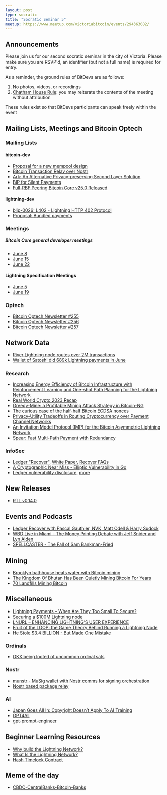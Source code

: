 ```yaml
---
layout: post
type: socratic
title: "Socratic Seminar 5"
meetup: https://www.meetup.com/victoriabitcoin/events/294363082/
---
```


## Announcements
Please join us for our second socratic seminar in the city of Victoria. Please make sure you are RSVP'd, an identifier (but not a full name) is required for entry.

As a reminder, the ground rules of BitDevs are as follows:
1. No photos, videos, or recordings
2. [Chatham House Rule](https://en.wikipedia.org/wiki/Chatham_House_Rule): you may reiterate the contents of the meeting without attribution

These rules exist so that BitDevs participants can speak freely within the event
## Mailing Lists, Meetings and Bitcoin Optech

### Mailing Lists
#### bitcoin-dev
- [Proposal for a new mempool design](https://github.com/bitcoin/bitcoin/issues/27677)
- [Bitcoin Transaction Relay over Nostr](https://lists.linuxfoundation.org/pipermail/bitcoin-dev/2023-May/021700.html)
- [Ark: An Alternative Privacy-preserving Second Layer Solution](https://lists.linuxfoundation.org/pipermail/bitcoin-dev/2023-May/021694.html)
- [BIP for Silent Payments](https://lists.linuxfoundation.org/pipermail/bitcoin-dev/2023-June/021750.html)
- [Full-RBF Peering Bitcoin Core v25.0 Released](https://lists.linuxfoundation.org/pipermail/bitcoin-dev/2023-June/021729.html)

#### lightning-dev
- [blip-0026: L402 - Lightning HTTP 402 Protocol](https://github.com/lightning/blips/pull/26)
- [Proposal: Bundled payments](https://lists.linuxfoundation.org/pipermail/lightning-dev/2023-June/003977.html)

### Meetings
##### Bitcoin Core general developer meetings
- [June 8](https://www.erisian.com.au/bitcoin-core-dev/log-2023-06-08.html#l-147)
- [June 15](https://www.erisian.com.au/bitcoin-core-dev/log-2023-06-15.html#l-354)
- [June 22](https://www.erisian.com.au/bitcoin-core-dev/log-2023-06-22.html#l-255)

#### Lightning Specification Meetings
- [June 5](https://github.com/lightning/bolts/issues/1085)
- [June 19](https://github.com/lightning/bolts/issues/1088)

### Optech
- [Bitcoin Optech Newsletter #255](https://bitcoinops.org/en/newsletters/2023/06/14/)
- [Bitcoin Optech Newsletter #256](https://bitcoinops.org/en/newsletters/2023/06/21/)
- [Bitcoin Optech Newsletter #257](https://bitcoinops.org/en/newsletters/2023/06/28/)

## Network Data
- [River Lightning node routes over 2M transactions](https://twitter.com/River_LN/status/1670856573340774400)
- [Wallet of Satoshi did 689k Lightning payments in June](https://twitter.com/kerooke/status/1676575681554022410)

### Research
- [Increasing Energy Efficiency of Bitcoin Infrastructure with Reinforcement Learning and One-shot Path Planning for the Lightning Network](https://alaworkshop2023.github.io/papers/ALA2023_paper_40.pdf)
- [Real World Crypto 2023 Recap](https://blog.trailofbits.com/2023/05/16/real-world-crypto-2023-recap/)
- [Greedy-Mine: a Profitable Mining Attack Strategy in Bitcoin-NG](https://easychair.org/publications/preprint/qMl2)
- [The curious case of the half-half Bitcoin ECDSA nonces](https://eprint.iacr.org/2023/841)
- [Privacy-Utility Tradeoffs in Routing Cryptocurrency over Payment Channel Networks](https://arxiv.org/abs/1909.02717)
- [An Invitation Model Protocol (IMP) for the Bitcoin Asymmetric Lightning Network](https://www.mdpi.com/2073-8994/15/6/1273)
- [Spear: Fast Multi-Path Payment with Redundancy](https://sites.ualberta.ca/~mkhabbaz/assets/pdf/Spear.pdf)

### InfoSec
- [Ledger "Recover"](https://twitter.com/sethforprivacy/status/1658544658761277447), [White Paper](https://www.ledger.com/blog/announcing-the-ledger-recover-cryptographic-protocol-white-paper), [Recover FAQs](https://support.ledger.com/hc/en-us/articles/9579368109597-Ledger-Recover-FAQs?docs=true)
- [A Cryptographic Near Miss - Elliptic Vulnerability in Go](https://words.filippo.io/dispatches/near-miss/)
- [Ledger vulnerability disclosure](https://wizardsardine.com/blog/ledger-vulnerability-disclosure/), [more](https://donjon.ledger.com/lsb/019/)

## New Releases
- [RTL v0.14.0](https://github.com/Ride-The-Lightning/RTL/releases/tag/v0.14.0)

## Events and Podcasts
- [Ledger Recover with Pascal Gauthier, NVK, Matt Odell & Harry Sudock](https://www.whatbitcoindid.com/podcast/ledger-recover)
- [WBD Live in Miami - The Money Printing Debate with Jeff Snider and Lyn Alden](https://www.whatbitcoindid.com/podcast/wbd-live-in-miami-the-money-printing-debate)
- [SPELLCASTER - The Fall of Sam Bankman-Fried](https://www.bloomberg.com/spellcaster)

## Mining
- [Brooklyn bathhouse heats water with Bitcoin mining](https://www.datacenterdynamics.com/en/news/brooklyn-bathhouse-heats-water-with-bitcoin-mining/)
- [The Kingdom Of Bhutan Has Been Quietly Mining Bitcoin For Years](https://www.forbes.com/sites/iainmartin/2023/04/30/bhutan-bitcoin-mining-crypto)
- [70 Landfills Mining Bitcoin](https://batcoinz.com/50-landfills-mining-bitcoin-a-zero-emission-bitcoin-network/)

## Miscellaneous
- [Lightning Payments – When Are They Too Small To Secure?](https://blog.bitmex.com/lightning-payments-when-are-they-too-small-to-secure/)
- [Securing a $100M Lightning node](https://acinq.co/blog/securing-a-100M-lightning-node)
- [LNURL – ENHANCING LIGHTNING’S USER EXPERIENCE](https://voltage.cloud/blog/lightning-network-faq/how-does-lnurl-work-enhancing-lightnings-user-experience/)
- [Fruit of the LOOP: the Game Theory Behind Running a Lightning Node](https://medium.com/@goryachev/fruit-of-the-loop-the-game-theory-behind-running-a-lightning-node-808506f35edb)
- [He Stole $3.4 BILLION - But Made One Mistake](https://www.youtube.com/watch?v=pxvd1YOMGxU)
### Ordinals
- [OKX being looted of uncommon ordinal sats](https://twitter.com/mononautical/status/1666079581374230529)
### Nostr
- [munstr - MuSig wallet with Nostr comms for signing orchestration](https://github.com/0xBEEFCAF3/munstr)
- [Nostr based package relay](https://twitter.com/joostjgr/status/1658487013237211155)
### AI
- [Japan Goes All In: Copyright Doesn’t Apply To AI Training](https://technomancers.ai/japan-goes-all-in-copyright-doesnt-apply-to-ai-training/)
- [GPT4All](https://github.com/nomic-ai/gpt4all)
- [gpt-prompt-engineer](https://github.com/mshumer/gpt-prompt-engineer)

## Beginner Learning Resources
- [Why build the Lightning Network?](https://www.bitcoindesigned.com/infographics/why-build-the-lightning-network/)
- [What Is the Lightning Network?](https://river.com/learn/what-is-the-lightning-network/)
- [Hash Timelock Contract](https://docs.lightning.engineering/the-lightning-network/multihop-payments/hash-time-lock-contract-htlc)

## Meme of the day
- [CBDC-CentralBanks-Bitcoin-Banks](https://twitter.com/masterminedusa/status/1675946043748282381)